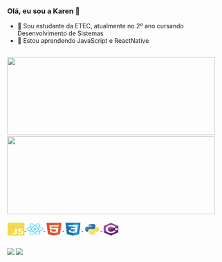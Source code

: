 ### Olá, eu sou a Karen 👋

- 🔭 Sou estudante da ETEC, atualmente no 2º ano cursando Desenvolvimento de Sistemas
- 🌱 Estou aprendendo JavaScript e ReactNative

##
<div align="left">
  <a href="https://github.com/karengoncalves8">
  <img height="180em" width="480em" src="https://github-readme-stats.vercel.app/api?username=karengoncalves8&show_icons=true&theme=aura&include_all_commits=true&count_private=true"/>
  <img height="180em" width="480em" src="https://github-readme-stats.vercel.app/api/top-langs/?username=karengoncalves8&layout=compact&langs_count=7&theme=aura"/>
</div>
<div style="display: inline_block"><br>
  <img align="center" alt="Rafa-Js" height="30" width="40" src="https://raw.githubusercontent.com/devicons/devicon/master/icons/javascript/javascript-plain.svg">
  <img align="center" alt="Rafa-React" height="30" width="40" src="https://raw.githubusercontent.com/devicons/devicon/master/icons/react/react-original.svg">
  <img align="center" alt="Rafa-HTML" height="30" width="40" src="https://raw.githubusercontent.com/devicons/devicon/master/icons/html5/html5-original.svg">
  <img align="center" alt="Rafa-CSS" height="30" width="40" src="https://raw.githubusercontent.com/devicons/devicon/master/icons/css3/css3-original.svg">
  <img align="center" alt="Rafa-Python" height="30" width="40" src="https://raw.githubusercontent.com/devicons/devicon/master/icons/python/python-original.svg">
  <img align="center" alt="Rafa-Csharp" height="30" width="40" src="https://raw.githubusercontent.com/devicons/devicon/master/icons/csharp/csharp-original.svg">
 </div>
  
 ##
  
<div> 
  <a href="https://www.instagram.com/karen__cgoncalves/" target="_blank"><img src="https://img.shields.io/badge/-Instagram-%23E4405F?style=for-the-badge&logo=instagram&logoColor=white" target="_blank"></a>
  <a href="https://www.linkedin.com/in/karen-gon%C3%A7alves-462ab3212/" target="_blank"><img src="https://img.shields.io/badge/-LinkedIn-%230077B5?style=for-the-badge&logo=linkedin&logoColor=white" target="_blank"></a> 
</div>
